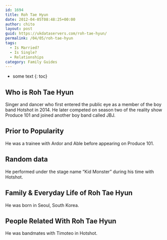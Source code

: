 ```yaml
---
id: 1694
title: Roh Tae Hyun
date: 2012-04-05T08:48:25+00:00
author: chito
layout: post
guid: https://ukdataservers.com/roh-tae-hyun/
permalink: /04/05/roh-tae-hyun
tags:
  - Is Married?
  - Is Single?
  - Relationships
category: Family Guides
---
```


* some text
{: toc}
          
          
## Who is  Roh Tae Hyun
                  
                  
                  
Singer and dancer who first entered the public eye as a member of the boy band Hotshot in 2014. He later competed on season two of the reality show Produce 101 and joined another boy band called JBJ. 
                  
                
                
                
## Prior to Popularity 
                  
                  
                  
He was a trainee with Ardor and Able before appearing on Produce 101. 
                  
                
                
                
## Random data 
                  
                  
                  
He performed under the stage name &#8220;Kid Monster&#8221; during his time with Hotshot.  
                  
                
                
                
## Family & Everyday Life of Roh Tae Hyun
                  
                  
                  
He was born in Seoul, South Korea. 
                  
                
                
                
## People Related With  Roh Tae Hyun
                  
                  
                  
He was bandmates with Timoteo in Hotshot. 
                  
                
              
            
          
          
          
    
    
  
